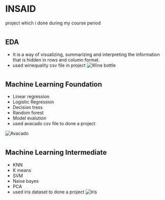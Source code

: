 # <h1>INSAID
project which i done during my course period
#  <h2>EDA
- It is a way of visualizing, summarizing and interpreting the information that is hidden in rows and column format.
- used winequality csv file in project
![Wine bottle](https://c1.staticflickr.com/5/4124/5096953439_5a41df8055_b.jpg)
#  <h2>Machine Learning Foundation
 - Linear regression
 - Logistic Regression
 - Decision tress
 - Random forest
 - Model evalution
 - used avacado csv file to done a project
  
 ![Avacado](https://cleananddelicious.com/wp-content/uploads/2016/03/Avocad0-CD.jpg)
#  <h2>Machine Learning Intermediate
 - KNN
 - K means
 - SVM
 - Naive bayes
 - PCA
 - used iris dataset to done a project
  ![Iris](https://images.unsplash.com/photo-1554495287-7a2b9869e4a4?ixlib=rb-1.2.1&ixid=eyJhcHBfaWQiOjEyMDd9&w=1000&q=80)
